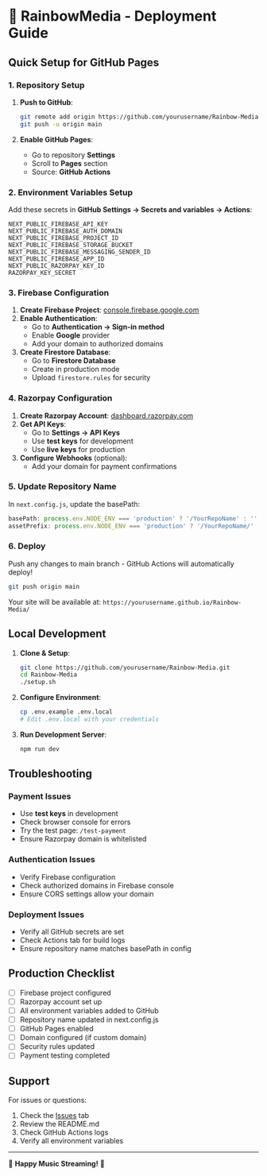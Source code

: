 # 🚀 RainbowMedia - Deployment Guide

## Quick Setup for GitHub Pages

### 1. Repository Setup

1. **Push to GitHub**:
   ```bash
   git remote add origin https://github.com/yourusername/Rainbow-Media.git
   git push -u origin main
   ```

2. **Enable GitHub Pages**:
   - Go to repository **Settings**
   - Scroll to **Pages** section
   - Source: **GitHub Actions**

### 2. Environment Variables Setup

Add these secrets in **GitHub Settings → Secrets and variables → Actions**:

```
NEXT_PUBLIC_FIREBASE_API_KEY
NEXT_PUBLIC_FIREBASE_AUTH_DOMAIN
NEXT_PUBLIC_FIREBASE_PROJECT_ID
NEXT_PUBLIC_FIREBASE_STORAGE_BUCKET
NEXT_PUBLIC_FIREBASE_MESSAGING_SENDER_ID
NEXT_PUBLIC_FIREBASE_APP_ID
NEXT_PUBLIC_RAZORPAY_KEY_ID
RAZORPAY_KEY_SECRET
```

### 3. Firebase Configuration

1. **Create Firebase Project**: [console.firebase.google.com](https://console.firebase.google.com)
2. **Enable Authentication**:
   - Go to **Authentication → Sign-in method**
   - Enable **Google** provider
   - Add your domain to authorized domains
3. **Create Firestore Database**:
   - Go to **Firestore Database**
   - Create in production mode
   - Upload `firestore.rules` for security

### 4. Razorpay Configuration

1. **Create Razorpay Account**: [dashboard.razorpay.com](https://dashboard.razorpay.com)
2. **Get API Keys**:
   - Go to **Settings → API Keys**
   - Use **test keys** for development
   - Use **live keys** for production
3. **Configure Webhooks** (optional):
   - Add your domain for payment confirmations

### 5. Update Repository Name

In `next.config.js`, update the basePath:

```javascript
basePath: process.env.NODE_ENV === 'production' ? '/YourRepoName' : '',
assetPrefix: process.env.NODE_ENV === 'production' ? '/YourRepoName/' : '',
```

### 6. Deploy

Push any changes to main branch - GitHub Actions will automatically deploy!

```bash
git push origin main
```

Your site will be available at: `https://yourusername.github.io/Rainbow-Media/`

## Local Development

1. **Clone & Setup**:
   ```bash
   git clone https://github.com/yourusername/Rainbow-Media.git
   cd Rainbow-Media
   ./setup.sh
   ```

2. **Configure Environment**:
   ```bash
   cp .env.example .env.local
   # Edit .env.local with your credentials
   ```

3. **Run Development Server**:
   ```bash
   npm run dev
   ```

## Troubleshooting

### Payment Issues
- Use **test keys** in development
- Check browser console for errors
- Try the test page: `/test-payment`
- Ensure Razorpay domain is whitelisted

### Authentication Issues
- Verify Firebase configuration
- Check authorized domains in Firebase console
- Ensure CORS settings allow your domain

### Deployment Issues
- Verify all GitHub secrets are set
- Check Actions tab for build logs
- Ensure repository name matches basePath in config

## Production Checklist

- [ ] Firebase project configured
- [ ] Razorpay account set up
- [ ] All environment variables added to GitHub
- [ ] Repository name updated in next.config.js
- [ ] GitHub Pages enabled
- [ ] Domain configured (if custom domain)
- [ ] Security rules updated
- [ ] Payment testing completed

## Support

For issues or questions:
1. Check the [Issues](https://github.com/yourusername/Rainbow-Media/issues) tab
2. Review the README.md
3. Check GitHub Actions logs
4. Verify all environment variables

---

🎵 **Happy Music Streaming!** 🎵